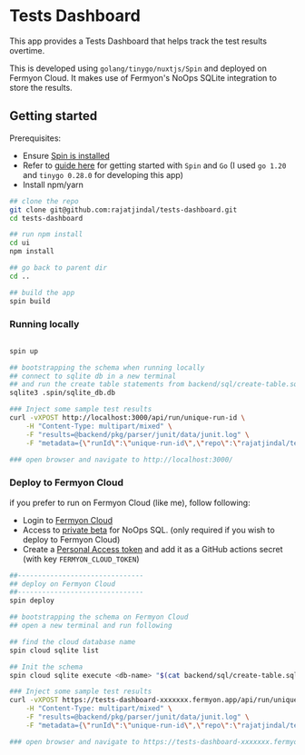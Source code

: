 # Tests Dashboard

This app provides a Tests Dashboard that helps track the test results overtime.

This is developed using `golang/tinygo/nuxtjs/Spin` and deployed on Fermyon Cloud. It makes use of Fermyon's NoOps SQLite integration to store the results.

## Getting started

Prerequisites:

- Ensure [Spin is installed](https://developer.fermyon.com/spin/install)
- Refer to [guide here](https://developer.fermyon.com/spin/go-components) for getting started with `Spin` and `Go` (I used `go 1.20` and `tinygo 0.28.0` for developing this app)
- Install npm/yarn


```bash
## clone the repo
git clone git@github.com:rajatjindal/tests-dashboard.git
cd tests-dashboard

## run npm install
cd ui
npm install

## go back to parent dir
cd ..

## build the app
spin build
```

### Running locally

```bash

spin up

## bootstrapping the schema when running locally
## connect to sqlite db in a new terminal
## and run the create table statements from backend/sql/create-table.sql
sqlite3 .spin/sqlite_db.db

### Inject some sample test results
curl -vXPOST http://localhost:3000/api/run/unique-run-id \
	-H "Content-Type: multipart/mixed" \
	-F "results=@backend/pkg/parser/junit/data/junit.log" \
	-F "metadata={\"runId\":\"unique-run-id\",\"repo\":\"rajatjindal/test-reporter\",\"branch\":\"main\",\"format\":\"junit\", \"link\":\"http://link/to/github/actions/or/elsewhere\", \"tags\":\"tag1,tag2\"};type=application/json"

### open browser and navigate to http://localhost:3000/
```

### Deploy to Fermyon Cloud

if you prefer to run on Fermyon Cloud (like me), follow following:

- Login to [Fermyon Cloud](https://cloud.fermyon.com)
- Access to [private beta](https://developer.fermyon.com/cloud/noops-sql-db#grant-sqlite-permission) for NoOps SQL. (only required if you wish to deploy to Fermyon Cloud)
- Create a [Personal Access token](https://developer.fermyon.com/cloud/user-settings#create-a-pat) and add it as a GitHub actions secret (with key `FERMYON_CLOUD_TOKEN`)

```bash
##-------------------------------
## deploy on Fermyon Cloud
##-------------------------------
spin deploy

## bootstrapping the schema on Fermyon Cloud
## open a new terminal and run following

## find the cloud database name
spin cloud sqlite list

## Init the schema
spin cloud sqlite execute <db-name> "$(cat backend/sql/create-table.sql)"

### Inject some sample test results
curl -vXPOST https://tests-dashboard-xxxxxxx.fermyon.app/api/run/unique-run-id \
	-H "Content-Type: multipart/mixed" \
	-F "results=@backend/pkg/parser/junit/data/junit.log" \
	-F "metadata={\"runId\":\"unique-run-id\",\"repo\":\"rajatjindal/test-reporter\",\"branch\":\"main\",\"format\":\"junit\", \"link\":\"http://link/to/github/actions/or/elsewhere\", \"tags\":\"tag1,tag2\"};type=application/json"

### open browser and navigate to https://tests-dashboard-xxxxxxx.fermyon.app
```

